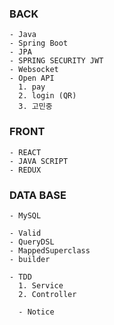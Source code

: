 ### BACK 
```
- Java
- Spring Boot
- JPA
- SPRING SECURITY JWT
- Websocket
- Open API
  1. pay
  2. login (QR)
  3. 고민중
```
### FRONT 
```
- REACT
- JAVA SCRIPT
- REDUX
```
### DATA BASE
```
- MySQL
```

```
- Valid
- QueryDSL
- MappedSuperclass
- builder
```

```
- TDD
  1. Service
  2. Controller

  - Notice
```


